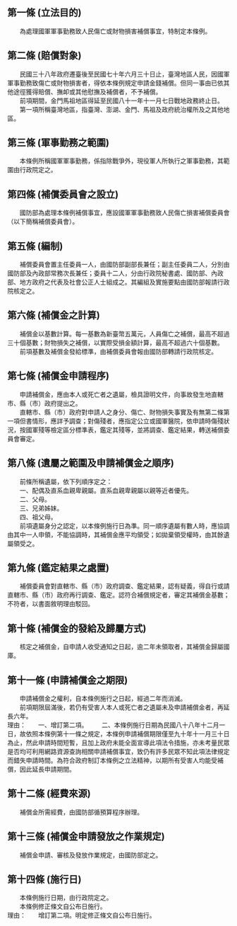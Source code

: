 第一條 (立法目的)
-----------------
　　為處理國軍軍事勤務致人民傷亡或財物損害補償事宜，特制定本條例。  


第二條 (賠償對象)
-----------------
　　民國三十八年政府遷臺後至民國七十年六月三十日止，臺灣地區人民，因國軍軍事勤務致傷亡或財物損害者，得依本條例規定申請金錢補償。但同一事由已依其他途徑獲得賠償、撫卹或其他慰撫及補償者，不予補償。  
　　前項期間，金門馬祖地區得延至民國八十一年十一月七日戰地政務終止日。  
　　第一項所稱臺灣地區，指臺灣、澎湖、金門、馬祖及政府統治權所及之其他地區。  


第三條 (軍事勤務之範圍)
-----------------------
　　本條例所稱國軍軍事勤務，係指除戰爭外，現役軍人所執行之軍事勤務，其範圍由行政院定之。  


第四條 (補償委員會之設立)
-------------------------
　　國防部為處理本條例補償事宜，應設國軍軍事勤務致人民傷亡損害補償委員會（以下簡稱補償委員會）。  


第五條 (編制)
-------------
　　補償委員會置主任委員一人，由國防部副部長兼任；副主任委員二人，分別由國防部及內政部常務次長兼任；委員十二人，分由行政院秘書處、國防部、內政部、地方政府之代表及社會公正人士組成之。其編組及實施要點由國防部報請行政院核定之。  


第六條 (補償金之計算)
---------------------
　　補償金以基數計算。每一基數為新臺幣五萬元，人員傷亡之補償，最高不超過三十個基數；財物損失之補償，以實際受損金額計算，最高不超過六十個基數。  
　　前項基數及補償金發給標準，由補償委員會報由國防部轉請行政院核定。  


第七條 (補償金申請程序)
-----------------------
　　申請補償金，應由本人或死亡者之遺屬，檢具證明文件，向事故發生地直轄市、縣（市）政府提出之。  
　　直轄市、縣（市）政府對申請人之身分、傷亡、財物損失事實及有無第二條第一項但書情形，應詳予調查；對傷殘者，應指定公立或國軍醫院，依申請時傷殘狀況，按國軍殘等檢定區分標準表，鑑定其殘等，並將調查、鑑定結果，轉送補償委員會審定。  


第八條 (遺屬之範圍及申請補償金之順序)
-------------------------------------
　　前條所稱遺屬，依下列順序定之：  
　　一、配偶及直系血親卑親屬。直系血親卑親屬以親等近者優先。  
　　二、父母。  
　　三、兄弟姊妹。  
　　四、祖父母。  
　　前項遺屬身分之認定，以本條例施行日為準。同一順序遺屬有數人時，應協調由其中一人申領，不能協調時，其補償金應平均領受；如拋棄領受權時，由其餘遺屬領受之。  


第九條 (鑑定結果之處置)
-----------------------
　　補償委員會對直轄市、縣（市）政府調查、鑑定結果，認有疑義，得自行或請直轄市、縣（市）政府再行調查、鑑定。認符合補償規定者，審定其補償金基數；不符者，以書面敘明理由駁回。  


第十條 (補償金的發給及歸屬方式)
-------------------------------
　　核定之補償金，自申請人收受通知之日起，逾二年未領取者，其補償金歸屬國庫。  


第十一條 (申請補償金之期限)
---------------------------
　　申請補償金之權利，自本條例施行之日起，經過二年而消滅。  
　　前項期限屆滿後，若仍有受害人本人或死亡者之遺屬未及申請補償金者，再延長六年。  
理由：　　一、增訂第二項。
　　二、本條例施行日期為民國八十八年十二月一日，故依照本條例第十一條之規定，本條例申請補償期限僅至九十年十一月三十日為止，然此申請時間短暫，且加上政府未能全面宣導此項法令措施，亦未考量民眾是否均可利用網路資源查詢相關申請補償事宜，致仍有許多民眾不知此項法律規定而錯失申請時間。為符合政府制訂本條例之立法精神，以期所有受害人均能受補償，因此延長申請期間。

第十二條 (經費來源)
-------------------
　　補償金所需經費，由國防部循預算程序辦理。  


第十三條 (補償金申請發放之作業規定)
-----------------------------------
　　補償金申請、審核及發放作業規定，由國防部定之。  


第十四條 (施行日)
-----------------
　　本條例施行日期，由行政院定之。  
　　本條例修正條文自公布日施行。  
理由：　　增訂第二項。明定修正條文自公布日施行。